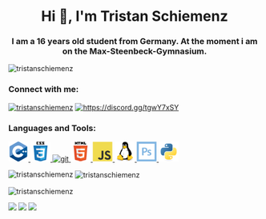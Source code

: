 <h1 align="center">Hi 👋, I'm Tristan Schiemenz</h1>
<h3 align="center">I am a 16 years old student from Germany. At the moment i am on the Max-Steenbeck-Gymnasium.</h3>

<p align="left"> <img src="https://komarev.com/ghpvc/?username=tristanschiemenz&label=Profile%20views&color=0e75b6&style=flat" alt="tristanschiemenz" /> </p>

<h3 align="left">Connect with me:</h3>
<p align="left">
<a href="https://instagram.com/tristanschiemenz" target="blank"><img align="center" src="https://raw.githubusercontent.com/rahuldkjain/github-profile-readme-generator/master/src/images/icons/Social/instagram.svg" alt="tristanschiemenz" height="30" width="40" /></a>
<a href="https://discord.gg/https://discord.gg/tgwY7xSY" target="blank"><img align="center" src="https://raw.githubusercontent.com/rahuldkjain/github-profile-readme-generator/master/src/images/icons/Social/discord.svg" alt="https://discord.gg/tgwY7xSY" height="30" width="40" /></a>
</p>

<h3 align="left">Languages and Tools:</h3>
<p align="left"> <a href="https://www.w3schools.com/cpp/" target="_blank" rel="noreferrer"> <img src="https://raw.githubusercontent.com/devicons/devicon/master/icons/cplusplus/cplusplus-original.svg" alt="cplusplus" width="40" height="40"/> </a> <a href="https://www.w3schools.com/css/" target="_blank" rel="noreferrer"> <img src="https://raw.githubusercontent.com/devicons/devicon/master/icons/css3/css3-original-wordmark.svg" alt="css3" width="40" height="40"/> </a> <a href="https://git-scm.com/" target="_blank" rel="noreferrer"> <img src="https://www.vectorlogo.zone/logos/git-scm/git-scm-icon.svg" alt="git" width="40" height="40"/> </a> <a href="https://www.w3.org/html/" target="_blank" rel="noreferrer"> <img src="https://raw.githubusercontent.com/devicons/devicon/master/icons/html5/html5-original-wordmark.svg" alt="html5" width="40" height="40"/> </a> <a href="https://developer.mozilla.org/en-US/docs/Web/JavaScript" target="_blank" rel="noreferrer"> <img src="https://raw.githubusercontent.com/devicons/devicon/master/icons/javascript/javascript-original.svg" alt="javascript" width="40" height="40"/> </a> <a href="https://www.linux.org/" target="_blank" rel="noreferrer"> <img src="https://raw.githubusercontent.com/devicons/devicon/master/icons/linux/linux-original.svg" alt="linux" width="40" height="40"/> </a> <a href="https://www.photoshop.com/en" target="_blank" rel="noreferrer"> <img src="https://raw.githubusercontent.com/devicons/devicon/master/icons/photoshop/photoshop-line.svg" alt="photoshop" width="40" height="40"/> </a> <a href="https://www.python.org" target="_blank" rel="noreferrer"> <img src="https://raw.githubusercontent.com/devicons/devicon/master/icons/python/python-original.svg" alt="python" width="40" height="40"/> </a> </p>

<p><img align="left" src="https://github-readme-stats.vercel.app/api/top-langs?username=tristanschiemenz&show_icons=true&locale=en&layout=compact" alt="tristanschiemenz" /></p>

<p>&nbsp;<img align="center" src="https://github-readme-stats.vercel.app/api?username=tristanschiemenz&show_icons=true&locale=en" alt="tristanschiemenz" /></p>

<p><img align="center" src="https://github-readme-streak-stats.herokuapp.com/?user=tristanschiemenz&" alt="tristanschiemenz" /></p>

![](https://raw.githubusercontent.com/username/github-stats/blob/main/generated/languages.svg#gh-dark-mode-only)
![](https://raw.githubusercontent.com/username/github-stats/blob/main/generated/languages.svg#gh-light-mode-only)
![](https://github.com/tristanschiemenz/github-stats/blob/main/generated/languages.svg?raw=true)

